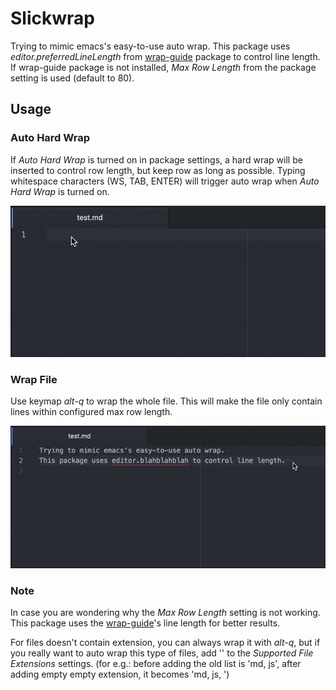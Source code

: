 # Slickwrap

Trying to mimic emacs's easy-to-use auto wrap.
This package uses _editor.preferredLineLength_ from [wrap-guide](https://github.com/atom/wrap-guide) package to control line length. If wrap-guide package is not installed, _Max Row Length_ from the package setting is used (default to 80).

## Usage

### Auto Hard Wrap

If _Auto Hard Wrap_ is turned on in package settings, a hard wrap will be inserted to control row length, but keep row as long as possible. Typing whitespace characters (WS, TAB, ENTER) will trigger auto wrap when _Auto Hard Wrap_ is turned on.

![Auto Wrap Demo](./pics/autowrap.gif)

### Wrap File

Use keymap _alt-q_ to wrap the whole file. This will make the file only contain lines within configured max row length.

![File Wrap Demo](./pics/altq.gif)

### Note

In case you are wondering why the _Max Row Length_ setting is not working. This package uses the [wrap-guide](https://github.com/atom/wrap-guide)'s line length for better results.

For files doesn't contain extension, you can always wrap it with _alt-q_, but if you really want to auto wrap this type of files, add '' to the _Supported File Extensions_ settings. (for e.g.: before adding the old list is 'md, js', after adding empty empty extension, it becomes 'md, js, ')
